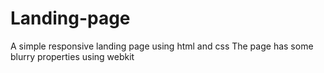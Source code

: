 # Landing-page
A simple responsive landing page using html and css
The page has some blurry properties using webkit
